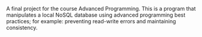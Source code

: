 A final project for the course Advanced Programming. This is a program that manipulates a local NoSQL database using advanced programming best practices; for example: preventing read-write errors and maintaining consistency.
